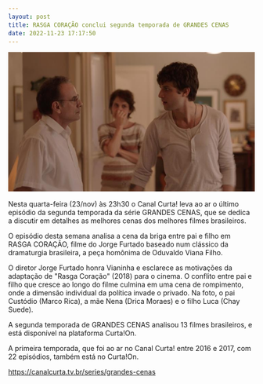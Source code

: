 ```yaml
---
layout: post
title: RASGA CORAÇÃO conclui segunda temporada de GRANDES CENAS
date: 2022-11-23 17:17:50
---
```

![](/uploads/rasga-trio.jpg)

Nesta quarta-feira (23/nov) às 23h30 o Canal Curta! leva ao ar o último episódio da segunda temporada da série GRANDES CENAS, que se dedica a discutir em detalhes as melhores cenas dos melhores filmes brasileiros.

O episódio desta semana analisa a cena da briga entre pai e filho em RASGA CORAÇÃO, filme do Jorge Furtado baseado num clássico da dramaturgia brasileira, a peça homônima de Oduvaldo Viana Filho.

O diretor Jorge Furtado honra Vianinha e esclarece as motivações da adaptação de "Rasga Coração" (2018) para o cinema. O conflito entre pai e filho que cresce ao longo do filme culmina em uma cena de rompimento, onde a dimensão individual da política invade o privado. Na foto, o pai Custódio (Marco Rica), a mãe Nena (Drica Moraes) e o filho Luca (Chay Suede).

A segunda temporada de GRANDES CENAS analisou 13 filmes brasileiros, e está disponível na plataforma Curta!On.

A primeira temporada, que foi ao ar no Canal Curta! entre 2016 e 2017, com 22 episódios, também está no Curta!On.

<https://canalcurta.tv.br/series/grandes-cenas>